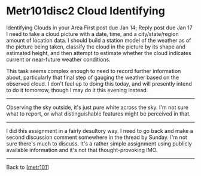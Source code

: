 # Metr101disc2 Cloud Identifying

Identifying Clouds in your Area
First post due Jan 14; Reply post due Jan 17
I need to take a cloud picture with a date, time, and a city/state/region amount of location data.  I should build a station model of the weather as of the picture being taken, classify the cloud in the picture by its shape and estimated height, and then attempt to estimate whether the cloud indicates current or near-future weather conditions.

This task seems complex enough to need to record further information about, particularly that final step of gauging the weather based on the observed cloud.  I don't feel up to doing this today, and will presently intend to do it tomorrow, though I may do it this evening instead.

---
Observing the sky outside, it's just pure white across the sky.  I'm not sure what to report, or what distinguishable features might be perceived in that.

---

I did this assignment in a fairly desultory way.  I need to go back and make a second discussion comment somewhere in the thread by Sunday.  I'm not sure there's much to discuss.  It's a rather simple assignment using publicly available information and it's not that thought-provoking IMO.


---
Back to [[metr101]]

[//begin]: # "Autogenerated link references for markdown compatibility"
[metr101]: metr101.md "METR101"
[//end]: # "Autogenerated link references"